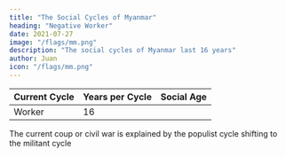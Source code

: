 ```yaml
---
title: "The Social Cycles of Myanmar"
heading: "Negative Worker"
date: 2021-07-27
image: "/flags/mm.png"
description: "The social cycles of Myanmar last 16 years"
author: Juan
icon: "/flags/mm.png"
---
```


Current Cycle | Years per Cycle | Social Age
--- | --- | ---
Worker | 16 | 



The current coup or civil war is explained by the populist cycle shifting to the militant cycle 